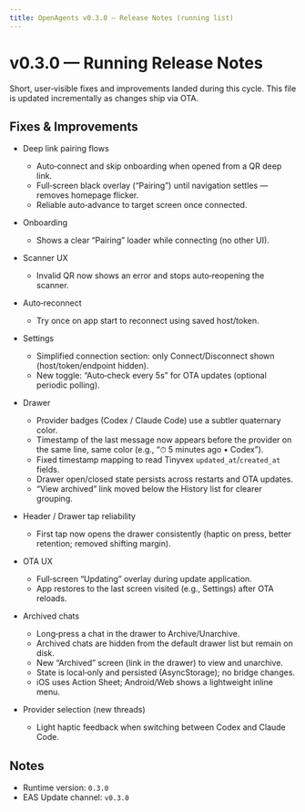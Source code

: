 ```yaml
---
title: OpenAgents v0.3.0 – Release Notes (running list)
---
```


# v0.3.0 — Running Release Notes

Short, user‑visible fixes and improvements landed during this cycle. This file is updated incrementally as changes ship via OTA.

## Fixes & Improvements

- Deep link pairing flows
  - Auto‑connect and skip onboarding when opened from a QR deep link.
  - Full‑screen black overlay (“Pairing”) until navigation settles — removes homepage flicker.
  - Reliable auto‑advance to target screen once connected.
- Onboarding
  - Shows a clear “Pairing” loader while connecting (no other UI).
- Scanner UX
  - Invalid QR now shows an error and stops auto‑reopening the scanner.
- Auto‑reconnect
  - Try once on app start to reconnect using saved host/token.
- Settings
  - Simplified connection section: only Connect/Disconnect shown (host/token/endpoint hidden).
  - New toggle: “Auto‑check every 5s” for OTA updates (optional periodic polling).
- Drawer
  - Provider badges (Codex / Claude Code) use a subtler quaternary color.
  - Timestamp of the last message now appears before the provider on the same line, same color (e.g., “⏱ 5 minutes ago • Codex”).
  - Fixed timestamp mapping to read Tinyvex `updated_at`/`created_at` fields.
  - Drawer open/closed state persists across restarts and OTA updates.
  - “View archived” link moved below the History list for clearer grouping.
- Header / Drawer tap reliability
  - First tap now opens the drawer consistently (haptic on press, better retention; removed shifting margin).
- OTA UX
  - Full‑screen “Updating” overlay during update application.
  - App restores to the last screen visited (e.g., Settings) after OTA reloads.

- Archived chats
  - Long‑press a chat in the drawer to Archive/Unarchive.
  - Archived chats are hidden from the default drawer list but remain on disk.
  - New “Archived” screen (link in the drawer) to view and unarchive.
  - State is local‑only and persisted (AsyncStorage); no bridge changes.
  - iOS uses Action Sheet; Android/Web shows a lightweight inline menu.

- Provider selection (new threads)
  - Light haptic feedback when switching between Codex and Claude Code.

## Notes

- Runtime version: `0.3.0`
- EAS Update channel: `v0.3.0`

